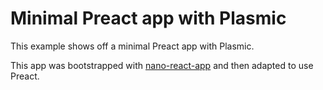 # Minimal Preact app with Plasmic

This example shows off a minimal Preact app with Plasmic.

This app was bootstrapped with [nano-react-app](https://github.com/nano-react-app/nano-react-app)
and then adapted to use Preact.
